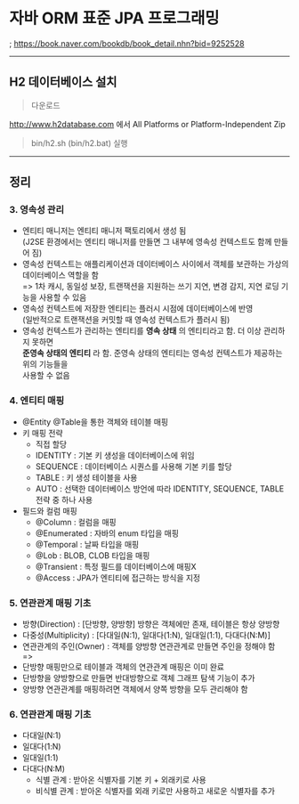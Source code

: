 # 자바 ORM 표준 JPA 프로그래밍  
; https://book.naver.com/bookdb/book_detail.nhn?bid=9252528  

---  

## H2 데이터베이스 설치  

> 다운로드  

http://www.h2database.com 에서 All Platforms or Platform-Independent Zip  

> bin/h2.sh (bin/h2.bat) 실행  

---  

## 정리  

### 3. 영속성 관리

- 엔티티 매니저는 엔티티 매니저 팩토리에서 생성 됨  
(J2SE 환경에서는 엔티티 매니저를 만들면 그 내부에 영속성 컨텍스트도 함께 만들어 짐)  
- 영속성 컨텍스트는 애플리케이션과 데이터베이스 사이에서 객체를 보관하는 가상의 데이터베이스 역할을 함  
=> 1차 캐시, 동일성 보장, 트랜잭션을 지원하는 쓰기 지연, 변경 감지, 지연 로딩 기능을 사용할 수 있음
- 영속성 컨텍스트에 저장한 엔티티는 플러시 시점에 데이터베이스에 반영  
(일반적으로 트랜잭션을 커밋할 때 영속성 컨텍스트가 플러시 됨)  
- 영속성 컨텍스트가 관리하는 엔티티를 **영속 상태** 의 엔티티라고 함. 더 이상 관리하지 못하면  
**준영속 상태의 엔티티** 라 함. 준영속 상태의 엔티티는 영속성 컨텍스트가 제공하는 위의 기능들을  
사용할 수 없음  

### 4. 엔티티 매핑  

- @Entity @Table을 통한 객체와 테이블 매핑
- 키 매핑 전략
  - 직접 할당
  - IDENTITY : 기본 키 생성을 데이터베이스에 위임
  - SEQUENCE : 데이터베이스 시퀀스를 사용해 기본 키를 할당
  - TABLE : 키 생성 테이블을 사용
  - AUTO : 선택한 데이터베이스 방언에 따라 IDENTITY, SEQUENCE, TABLE 전략 중 하나 사용
- 필드와 컬럼 매핑
  - @Column : 컬럼을 매핑
  - @Enumerated : 자바의 enum 타입을 매핑
  - @Temporal : 날짜 타입을 매핑
  - @Lob : BLOB, CLOB 타입을 매핑
  - @Transient : 특정 필드를 데이터베이스에 매핑X
  - @Access : JPA가 엔티티에 접근하는 방식을 지정  

### 5. 연관관계 매핑 기초  

- 방향(Direction) : [단방향, 양방향] 방향은 객체에만 존재, 테이블은 항상 양방향  
- 다중성(Multiplicity) : [다대일(N:1), 일대다(1:N), 일대일(1:1), 다대다(N:M)]
- 연관관계의 주인(Owner) : 객체를 양방향 연관관계로 만들면 주인을 정해야 함  
=>  
- 단방향 매핑만으로 테이블과 객체의 연관관계 매핑은 이미 완료
- 단방향을 양방향으로 만들면 반대방향으로 객체 그래프 탐색 기능이 추가
- 양방향 연관관계를 매핑하려면 객체에서 양쪽 방향을 모두 관리해야 함

### 6. 연관관계 매핑 기초  

- 다대일(N:1)
- 일대다(1:N)
- 일대일(1:1)
- 다대다(N:M)  
  - 식별 관계 : 받아온 식별자를 기본 키 + 외래키로 사용
  - 비식별 관계 : 받아온 식별자를 외래 키로만 사용하고 새로운 식별자를 추가  
